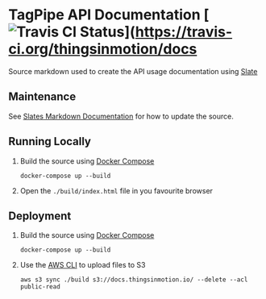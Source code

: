 # TagPipe API Documentation [![Travis CI Status](https://travis-ci.org/thingsinmotion/docs.svg?branch=master)](https://travis-ci.org/thingsinmotion/docs

Source markdown used to create the API usage documentation using [Slate](https://github.com/lord/slate)

## Maintenance

See [Slates Markdown Documentation](https://github.com/lord/slate/wiki/Markdown-Syntax) for how to update the source.

## Running Locally

1.  Build the source using [Docker Compose](https://docs.docker.com/compose/)

    ```
    docker-compose up --build
    ```

1.  Open the `./build/index.html` file in you favourite browser

## Deployment

1.  Build the source using [Docker Compose](https://docs.docker.com/compose/)

    ```
    docker-compose up --build
    ```

1.  Use the [AWS CLI](https://docs.aws.amazon.com/cli/latest/userguide/installing.html) to upload files to S3

    ```
    aws s3 sync ./build s3://docs.thingsinmotion.io/ --delete --acl public-read
    ```